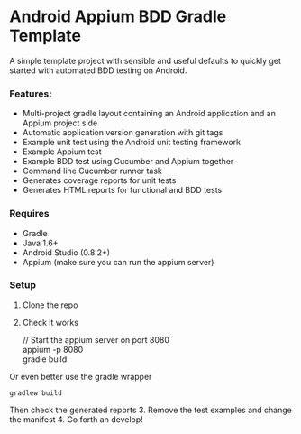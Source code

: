 Android Appium BDD Gradle Template
==========

A simple template project with sensible and useful defaults to quickly get started with automated BDD testing on Android.

### Features:
* Multi-project gradle layout containing an Android application and an Appium project side
* Automatic application version generation with git tags
* Example unit test using the Android unit testing framework
* Example Appium test
* Example BDD test using Cucumber and Appium together
* Command line Cucumber runner task
* Generates coverage reports for unit tests
* Generates HTML reports for functional and BDD tests

### Requires
- Gradle
- Java 1.6+
- Android Studio (0.8.2+)
- Appium (make sure you can run the appium server)

### Setup

1. Clone the repo
2. Check it works


    // Start the appium server on port 8080    
    appium -p 8080    
    gradle build    

Or even better use the gradle wrapper

    gradlew build    

Then check the generated reports 
3. Remove the test examples and change the manifest
4. Go forth an develop!